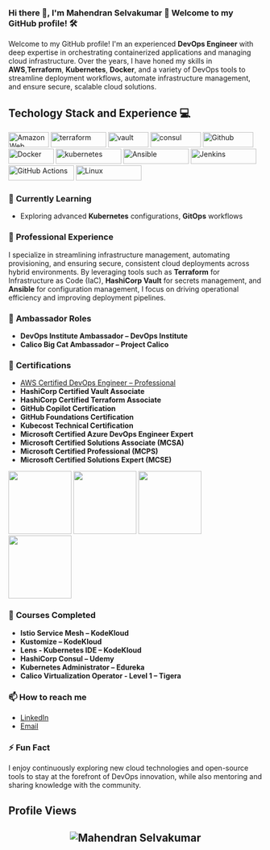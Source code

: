 
### Hi there 👋, I'm Mahendran Selvakumar 🚀 Welcome to my GitHub profile! 🛠

Welcome to my GitHub profile! I'm an experienced **DevOps Engineer** with deep expertise in orchestrating containerized applications and managing cloud infrastructure. Over the years, I have honed my skills in **AWS**,**Terraform**, **Kubernetes**, **Docker**, and a variety of DevOps tools to streamline deployment workflows, automate infrastructure management, and ensure secure, scalable cloud solutions.

<h2>Techology Stack and Experience 💻</h2>

<p>
  
  <img alt="Amazon Web Services" src="https://img.shields.io/badge/AWS-%23FF9900.svg?style=flat-square&logo=amazon-aws&logoColor=white" width="80" height="30"/>
  <img alt="terraform" src="https://img.shields.io/badge/Terraform-7B42BC?style=for-the-badge&logo=Terraform&logoColor=white" width="110" height="30" />
  <img alt="vault" src="https://img.shields.io/badge/Vault-FFD814?style=for-the-badge&logo=Vault&logoColor=black" width="80" height="30" />
  <img alt="consul" src="https://img.shields.io/badge/Consul-E03875?style=for-the-badge&logo=Consul&logoColor=white" width="100" height="30" />
  <img alt="Github" src="https://img.shields.io/badge/GitHub-%23121011.svg?style=flat-square&logo=Github&logoColor=white" width="100" height="30"/>
  <img alt="Docker" src="https://img.shields.io/badge/-Docker-46a2f1?style=flat-square&logo=docker&logoColor=white" width="90" height="30"/>
  <img alt="kubernetes" src="https://img.shields.io/badge/Kubernetes-326ce5.svg?&style=flat-square&logo=Kubernetes&logoColor=white" width="130" height="30"/>
  <img alt="Ansible" src="https://img.shields.io/badge/ansible-%231A1918.svg?style=for-the-badge&logo=ansible&logoColor=white" width="130" height="30"/>
  <img alt="Jenkins" src="https://img.shields.io/badge/Jenkins-D24939?style=for-the-badge&logo=Jenkins&logoColor=white" width="130" height="30"/>
  <img alt="GitHub Actions" src="https://img.shields.io/badge/-Github_Actions-2088FF?style=flat-square&logo=github-actions&logoColor=white" width="130" height="30"/>
  <img alt="Linux" src="https://img.shields.io/badge/Linux-FCC624?style=for-the-badge&logo=linux&logoColor=black" width="130" height="30"/>
  
### 🌱 **Currently Learning**
- Exploring advanced **Kubernetes** configurations, **GitOps** workflows
  
### 💼 **Professional Experience**
I specialize in streamlining infrastructure management, automating provisioning, and ensuring secure, consistent cloud deployments across hybrid environments. By leveraging tools such as **Terraform** for Infrastructure as Code (IaC), **HashiCorp Vault** for secrets management, and **Ansible** for configuration management, I focus on driving operational efficiency and improving deployment pipelines.

### 🏅 **Ambassador Roles**
- **DevOps Institute Ambassador – DevOps Institute**
- **Calico Big Cat Ambassador – Project Calico**

### 📜 **Certifications**
- [AWS Certified DevOps Engineer – Professional](https://www.credly.com/badges/cdb7ddae-becd-40ab-bd16-7be2d9f8c4d3/linked_in?t=rymjum)
- **HashiCorp Certified Vault Associate**
- **HashiCorp Certified Terraform Associate**
- **GitHub Copilot Certification**
- **GitHub Foundations Certification**
- **Kubecost Technical Certification**
- **Microsoft Certified Azure DevOps Engineer Expert**
- **Microsoft Certified Solutions Associate (MCSA)**
- **Microsoft Certified Professional (MCPS)**
- **Microsoft Certified Solutions Expert (MCSE)**

<p align="left">

<img src="https://images.credly.com/size/340x340/images/bd31ef42-d460-493e-8503-39592aaf0458/image.png" width="125" height="125">
<img src="https://images.credly.com/size/340x340/images/99289602-861e-4929-8277-773e63a2fa6f/image.png" width="125" height="125">
<img src="https://images.credly.com/size/340x340/images/fd1bf1cf-dc60-4868-b3a3-9b93e8af763c/image.png" width="125" height="125">
<img src="https://images.credly.com/size/340x340/images/024d0122-724d-4c5a-bd83-cfe3c4b7a073/image.png" width="125" height="125">

</p>

### 📘 **Courses Completed**
- **Istio Service Mesh – KodeKloud**
- **Kustomize – KodeKloud**
- **Lens - Kubernetes IDE – KodeKloud**
- **HashiCorp Consul – Udemy**
- **Kubernetes Administrator – Edureka**
- **Calico Virtualization Operator - Level 1 – Tigera**

### 📫 **How to reach me**
- [LinkedIn](https://www.linkedin.com/in/mahendran-selvakumar-36444a77/)
- [Email](mailto:skmahe1077@gmail.com)

### ⚡ **Fun Fact**
I enjoy continuously exploring new cloud technologies and open-source tools to stay at the forefront of DevOps innovation, while also mentoring and sharing knowledge with the community.

## Profile Views

<h2 align="center"> <img src="https://komarev.com/ghpvc/?username=skmahe1077" alt="Mahendran Selvakumar" /> <h2>
